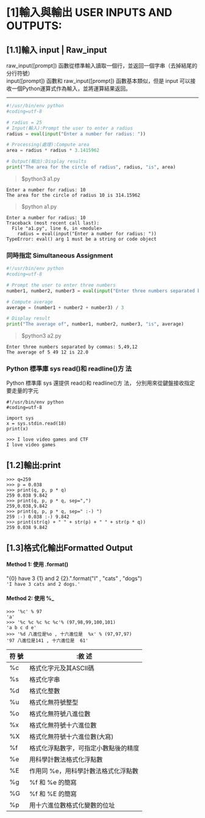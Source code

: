 # [1]輸入與輸出 USER INPUTS AND OUTPUTS:

## [1.1]輸入 input | Raw_input

raw_input([prompt]) 函數從標準輸入讀取一個行，並返回一個字串（去掉結尾的分行符號）  
input([prompt]) 函數和 raw_input([prompt]) 函數基本類似，但是 input 可以接收一個Python運算式作為輸入，並將運算結果返回。

---

```python
#!/usr/bin/env python
#coding=utf-8

# radius = 25 
# Input(輸入):Prompt the user to enter a radius
radius = eval(input("Enter a number for radius: "))

# Processing(處理):Compute area
area = radius * radius * 3.1415962

# Output(輸出):Display results
print("The area for the circle of radius", radius, "is", area)
```

> $python3 a1.py
```
Enter a number for radius: 10
The area for the circle of radius 10 is 314.15962
```

> $python a1.py
```
Enter a number for radius: 10
Traceback (most recent call last):
  File "a1.py", line 6, in <module>
    radius = eval(input("Enter a number for radius: "))
TypeError: eval() arg 1 must be a string or code object
```

### 同時指定 Simultaneous Assignment

```python
#!/usr/bin/env python
#coding=utf-8

# Prompt the user to enter three numbers
number1, number2, number3 = eval(input("Enter three numbers separated by commas: "))

# Compute average
average = (number1 + number2 + number3) / 3

# Display result
print("The average of", number1, number2, number3, "is", average)
```

> $python3 a2.py
```
Enter three numbers separated by commas: 5,49,12
The average of 5 49 12 is 22.0
```

### Python 標準庫 sys read()和 readline()方 法
Python 標準庫 sys 還提供 read()和 readline()方 法， 分別用來從鍵盤接收指定要走量的字元

```python3
#!/usr/bin/env python
#coding=utf-8

import sys
x = sys.stdin.read(18) 
print(x)
```

```
>>> I love video games and CTF  
I love video games
```

## [1.2]輸出:print

```
>>> q=259
>>> p = 0.038
>>> print(q, p, p * q)
259 0.038 9.842
>>> print(q, p, p * q, sep=",")
259,0.038,9.842
>>> print(q, p, p * q, sep=" :-) ")
259 :-) 0.038 :-) 9.842
>>> print(str(q) + " " + str(p) + " " + str(p * q))
259 0.038 9.842
```

## [1.3]格式化輸出Formatted Output

#### Method 1: 使用 .format()

"{0} have 3 {1} and 2 {2}.".format("I" , "cats" , "dogs")  
`'I have 3 cats and 2 dogs.'`

#### Method 2: 使用 %_

```
>>> '%c' % 97
'a'
>>> '%c %c %c %c %c'% (97,98,99,100,101)
'a b c d e'
>>> '%d 八進位是%o , 十六進位是  %x' % (97,97,97)
'97 八進位是141 , 十六進位是  61'
```


|符 號|:敘 述|
|-------|-------|
|    %c	|格式化字元及其ASCII碼|
|    %s	|格式化字串|
|    %d	|格式化整數|
|    %u	|格式化無符號整型|
|    %o	|格式化無符號八進位數|
|    %x	|格式化無符號十六進位數|
|    %X	|格式化無符號十六進位數(大寫)|
|    %f	|格式化浮點數字，可指定小數點後的精度|
|    %e	|用科學計數法格式化浮點數|
|    %E	|作用同 %e，用科學計數法格式化浮點數|
|    %g	|%f 和 %e 的簡寫|
|    %G	|%f 和 %E 的簡寫|
|    %p	|用十六進位數格式化變數的位址|
